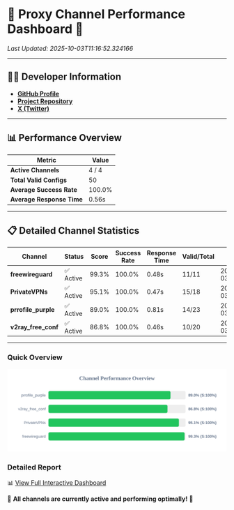# 🌟 Proxy Channel Performance Dashboard 🌟

_Last Updated: 2025-10-03T11:16:52.324166_

---

## 👩‍💻 Developer Information

- **[GitHub Profile](https://github.com/4n0nymou3)**  
- **[Project Repository](https://github.com/4n0nymou3/multi-proxy-config-fetcher)**  
- **[X (Twitter)](https://x.com/4n0nymou3)**  

---

## 📊 Performance Overview

| Metric                | Value       |
|-----------------------|-------------|
| **Active Channels**   | 4 / 4       |
| **Total Valid Configs** | 50          |
| **Average Success Rate** | 100.0%      |
| **Average Response Time** | 0.56s       |

---

## 📋 Detailed Channel Statistics

| Channel          | Status     | Score  | Success Rate | Response Time | Valid/Total | Last Success               |
|------------------|------------|--------|--------------|---------------|-------------|----------------------------|
| **freewireguard**  | ✅ Active  | 99.3%  | 100.0% | 0.48s         | 11/11       | 2025-10-03T11:16:52.322273 |
| **PrivateVPNs**  | ✅ Active  | 95.1%  | 100.0% | 0.47s         | 15/18       | 2025-10-03T11:16:51.814998 |
| **prrofile_purple**  | ✅ Active  | 89.0%  | 100.0% | 0.81s         | 14/23       | 2025-10-03T11:16:50.772440 |
| **v2ray_free_conf**  | ✅ Active  | 86.8%  | 100.0% | 0.46s         | 10/20       | 2025-10-03T11:16:51.310343 |

---

### Quick Overview
<div align="center">
  <a href="https://raw.githubusercontent.com/nullluser/NullRepo/refs/heads/main/assets/channel_stats_chart.svg">
    <img src="https://raw.githubusercontent.com/nullluser/NullRepo/refs/heads/main/assets/channel_stats_chart.svg" alt="Source Performance Statistics" width="800">
  </a>
</div>

### Detailed Report
📊 [View Full Interactive Dashboard](https://htmlpreview.github.io/?https://github.com/nullluser/NullRepo/blob/main/assets/performance_report.html)

🎉 **All channels are currently active and performing optimally!** 🎉
